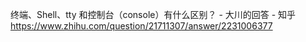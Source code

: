 终端、Shell、tty 和控制台（console）有什么区别？ - 大川的回答 - 知乎
https://www.zhihu.com/question/21711307/answer/2231006377
